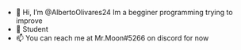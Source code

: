 - 👋 Hi, I’m @AlbertoOlivares24 Im a begginer programming trying to improve
- 🌱 Student
- 📫 You can reach me at Mr.Moon#5266 on discord for now 

<!---
MrMoon24/MrMoon24 is a ✨ special ✨ repository because its `README.md` (this file) appears on your GitHub profile.
You can click the Preview link to take a look at your changes.
--->
